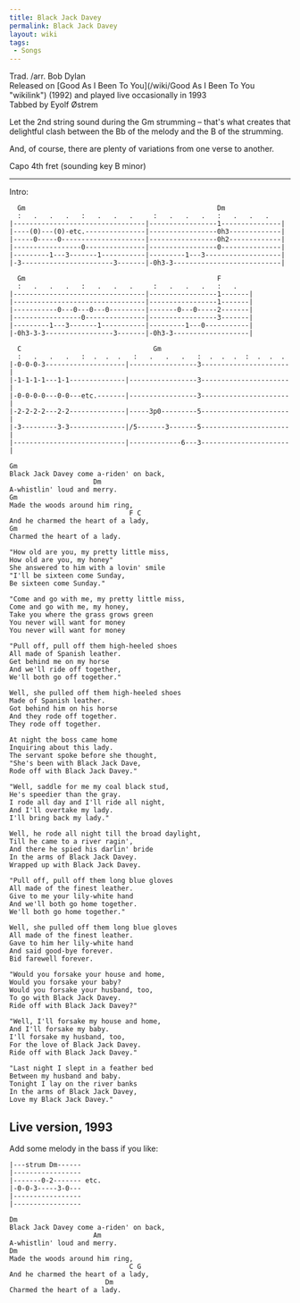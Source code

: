 ```yaml
---
title: Black Jack Davey
permalink: Black Jack Davey
layout: wiki
tags:
 - Songs
---
```


Trad. /arr. Bob Dylan  
Released on [Good As I Been To You](/wiki/Good As I Been To You "wikilink")
(1992) and played live occasionally in 1993  
Tabbed by Eyolf Østrem

Let the 2nd string sound during the Gm strumming – that's what creates
that delightful clash between the Bb of the melody and the B of the
strumming.

And, of course, there are plenty of variations from one verse to
another.

Capo 4th fret (sounding key B minor)

* * * * *

Intro:

      Gm                                                Dm
      :   .   .   .   :   .   .   .     :   .   .   .   :   .   .   .
    |---------------------------------|-----------------1---------------|
    |----(0)---(0)-etc.---------------|-----------------0h3-------------|
    |-----0-----0---------------------|-----------------0h2-------------|
    |-----------------0---------------|-----------------0---------------|
    |---------1---3-------1-----------|---------1---3-------------------|
    |-3-----------------------3-------|-0h3-3---------------------------|

      Gm                                                F
      :   .   .   .   :   .   .   .     :   .   .   .   :   .
    |---------------------------------|-----------------1-------|
    |---------------------------------|-----------------1-------|
    |-----------0---0---0---0---------|-------0---0-----2-------|
    |-----------------0---------------|-----------------3-------|
    |---------1---3-------1-----------|---------1---0-----------|
    |-0h3-3-3-----------------3-------|-0h3-3-------------------|

      C                                 Gm
      :   .   .   .   :  .  .  .   :   .   .   .   :  .  .  .  :  .  .  .
    |-0-0-0-3--------------------|-----------------3----------------------|
    |-1-1-1-1---1-1--------------|-----------------3----------------------|
    |-0-0-0-0---0-0---etc.-------|-----------------3----------------------|
    |-2-2-2-2---2-2--------------|-----3p0---------5----------------------|
    |-3---------3-3--------------|/5-------3-------5----------------------|
    |----------------------------|-------------6---3----------------------|

    Gm
    Black Jack Davey come a-riden' on back,
                         Dm
    A-whistlin' loud and merry.
    Gm
    Made the woods around him ring,
                                  F C
    And he charmed the heart of a lady,
    Gm
    Charmed the heart of a lady.

    "How old are you, my pretty little miss,
    How old are you, my honey"
    She answered to him with a lovin' smile
    "I'll be sixteen come Sunday,
    Be sixteen come Sunday."

    "Come and go with me, my pretty little miss,
    Come and go with me, my honey,
    Take you where the grass grows green
    You never will want for money
    You never will want for money

    "Pull off, pull off them high-heeled shoes
    All made of Spanish leather.
    Get behind me on my horse
    And we'll ride off together,
    We'll both go off together."

    Well, she pulled off them high-heeled shoes
    Made of Spanish leather.
    Got behind him on his horse
    And they rode off together.
    They rode off together.

    At night the boss came home
    Inquiring about this lady.
    The servant spoke before she thought,
    "She's been with Black Jack Dave,
    Rode off with Black Jack Davey."

    "Well, saddle for me my coal black stud,
    He's speedier than the gray.
    I rode all day and I'll ride all night,
    And I'll overtake my lady.
    I'll bring back my lady."

    Well, he rode all night till the broad daylight,
    Till he came to a river ragin',
    And there he spied his darlin' bride
    In the arms of Black Jack Davey.
    Wrapped up with Black Jack Davey.

    "Pull off, pull off them long blue gloves
    All made of the finest leather.
    Give to me your lily-white hand
    And we'll both go home together.
    We'll both go home together."

    Well, she pulled off them long blue gloves
    All made of the finest leather.
    Gave to him her lily-white hand
    And said good-bye forever.
    Bid farewell forever.

    "Would you forsake your house and home,
    Would you forsake your baby?
    Would you forsake your husband, too,
    To go with Black Jack Davey.
    Ride off with Black Jack Davey?"

    "Well, I'll forsake my house and home,
    And I'll forsake my baby.
    I'll forsake my husband, too,
    For the love of Black Jack Davey.
    Ride off with Black Jack Davey."

    "Last night I slept in a feather bed
    Between my husband and baby.
    Tonight I lay on the river banks
    In the arms of Black Jack Davey,
    Love my Black Jack Davey."

<h2 class="songversion">
Live version, 1993

</h2>
Add some melody in the bass if you like:

    |---strum Dm------
    |-----------------
    |-------0-2------- etc.
    |-0-0-3-----3-0---
    |-----------------
    |-----------------

    Dm
    Black Jack Davey come a-riden' on back,
                         Am
    A-whistlin' loud and merry.
    Dm
    Made the woods around him ring,
                                  C G
    And he charmed the heart of a lady,
                            Dm
    Charmed the heart of a lady.
